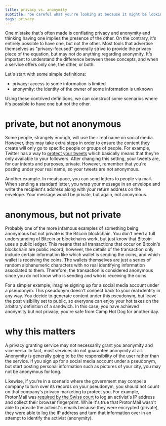 ```yaml
---
title: privacy vs. anonymity
subtitle: "be careful what you're looking at because it might be looking back <!--Protest the Hero/Scurrilous/Sex Tapes https://music.youtube.com/watch?v=8CtBjBIGUVs -->"
tags: privacy
---
```

One mistake that's often made is conflating privacy and anonymity and thinking having one implies the presence of the other. On the contrary, it's entirely possible to have one, but not the other. Most tools that advertise themselves as "privacy-focused" generally strive to provide the privacy piece of the equation, but may not do anything regarding anonymity. It's important to understand the difference between these concepts, and when a service offers only one, the other, or both. 

Let's start with some simple definitions:

- privacy: access to some information is limited 
- anonymity: the identity of the owner of some information is unknown 

Using these contrived definitions, we can construct some scenarios where it's possible to have one but not the other. 

# private, but not anonymous

Some people, strangely enough, will use their real name on social media. However, they may take extra steps in order to ensure the content they create will only go to specific people or groups of people.  For example, Twitter has a way to [protect your tweets](https://help.twitter.com/en/safety-and-security/public-and-protected-tweets) which basically means that they're only available to your followers. After changing this setting, your tweets are, for our intents and purposes, private. However, remember that you're posting under your real name, so your tweets are not anonymous. 

Another example. In meatspace, you can send letters to people via mail. When sending a standard letter, you wrap your message in an envelope and write the recipient's address along with your return address on the envelope. Your message would be private, but again, not anonymous. 

# anonymous, but not private

Probably one of the more infamous examples of something being anonymous but not private is the Bitcoin blockchain. You don't need a full understanding of Bitcoin or blockchains work, but just know that Bitcoin uses a public ledger. This means that all transactions that occur on Bitcoin's blockchain are public record; however, the details of the transaction only include certain information like which wallet is sending the coins, and which wallet is receiving the coins. The wallets themselves are just a series of random alphanumeric characters with no real identifying information associated to them. Therefore, the transaction is considered anonymous since you do not know who is sending and who is receiving the coins. 

For a simpler example, imagine signing up for a social media account under a pseudonym. This pseudonym doesn't connect back to your real identity in any way. You decide to generate content under this pseudonym, but leave the post visibility set to public, so everyone can enjoy your hot takes on the arbitrary definition of a sandwich. In this case, you have achieved anonymity but not privacy; you're safe from Camp Hot Dog for another day.

# why this matters

A privacy granting service may not necessarily grant you anonymity and vice versa. In fact, most services do not guarantee anonymity at all. Anonymity is generally going to be the responsibility of the user rather than the service. If you sign up for a social media account under a pseudonym, but start posting personal information such as pictures of your city, you may not be anonymous for long. 

Likewise, if you're in a scenario where the government may compel a company to turn over its records on your pseudonym, you should not count on that company's privacy marketing to protect you. For example, ProtonMail was [required by the Swiss court](https://www.wired.com/story/protonmail-amends-policy-after-giving-up-activists-data/) to log an activist's IP address and collect their browser fingerprint. While it's true that ProtonMail wasn't able to provide the activist's emails because they were encrypted (private), they were able to log the IP address and turn that information over in an attempt to identify the activist (anonymity).

